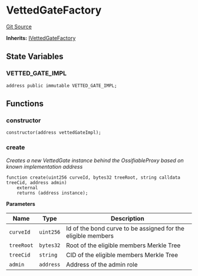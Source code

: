 # VettedGateFactory
[Git Source](https://github.com/lidofinance/community-staking-module/blob/d9f9dfd1023f7776110e7eb983ac3b5174e93893/src/VettedGateFactory.sol)

**Inherits:**
[IVettedGateFactory](/src/interfaces/IVettedGateFactory.sol/interface.IVettedGateFactory.md)


## State Variables
### VETTED_GATE_IMPL

```solidity
address public immutable VETTED_GATE_IMPL;
```


## Functions
### constructor


```solidity
constructor(address vettedGateImpl);
```

### create

*Creates a new VettedGate instance behind the OssifiableProxy based on known implementation address*


```solidity
function create(uint256 curveId, bytes32 treeRoot, string calldata treeCid, address admin)
    external
    returns (address instance);
```
**Parameters**

|Name|Type|Description|
|----|----|-----------|
|`curveId`|`uint256`|Id of the bond curve to be assigned for the eligible members|
|`treeRoot`|`bytes32`|Root of the eligible members Merkle Tree|
|`treeCid`|`string`|CID of the eligible members Merkle Tree|
|`admin`|`address`|Address of the admin role|


